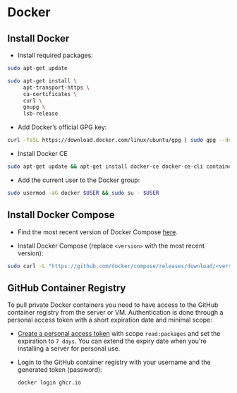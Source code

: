 # Docker

## Install Docker

* Install required packages:

```bash
sudo apt-get update

sudo apt-get install \
     apt-transport-https \
     ca-certificates \
     curl \
     gnupg \
     lsb-release
```

* Add Docker’s official GPG key:

```bash
curl -fsSL https://download.docker.com/linux/ubuntu/gpg | sudo gpg --dearmor -o /usr/share/keyrings/docker-archive-keyring.gpg
```

* Install Docker CE

```bash
sudo apt-get update && apt-get install docker-ce docker-ce-cli containerd.io
```

* Add the current user to the Docker group:

```bash
sudo usermod -aG docker $USER && sudo su - $USER
```

## Install Docker Compose

* Find the most recent version of Docker Compose [here](https://github.com/docker/compose/releases).

* Install Docker Compose (replace `<version>` with the most recent version):

```bash
sudo curl -L "https://github.com/docker/compose/releases/download/<version>/docker-compose-$(uname -s)-$(uname -m)" -o /usr/local/bin/docker-compose
```

## GitHub Container Registry

To pull private Docker containers you need to have access to the GitHub container registry from the server or VM. Authentication is done through a personal access token with a short expiration date and minimal scope:

* [Create a personal access token](https://github.com/settings/tokens) with scope `read:packages` and set the expiration to `7 days`. You can extend the expiry date when you're installing a server for personal use.

* Login to the GitHub container registry with your username and the generated token (password):
  ```
  docker login ghcr.io
  ```